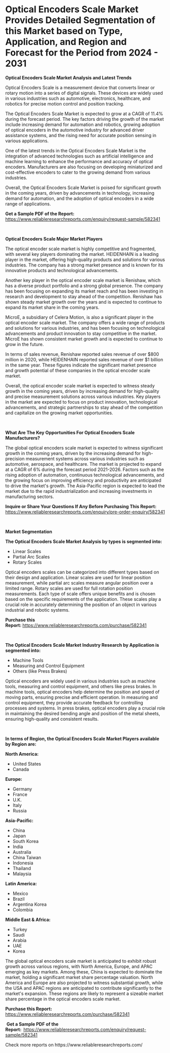 <p><h1>Optical Encoders Scale Market Provides Detailed Segmentation of this Market based on Type, Application, and Region and Forecast for the Period from 2024 - 2031</h1></p><p><strong>Optical Encoders Scale Market Analysis and Latest Trends</strong></p>
<p><p>Optical Encoders Scale is a measurement device that converts linear or rotary motion into a series of digital signals. These devices are widely used in various industries such as automotive, electronics, healthcare, and robotics for precise motion control and position tracking.</p><p>The Optical Encoders Scale Market is expected to grow at a CAGR of 11.4% during the forecast period. The key factors driving the growth of the market include increasing demand for automation and robotics, growing adoption of optical encoders in the automotive industry for advanced driver assistance systems, and the rising need for accurate position sensing in various applications.</p><p>One of the latest trends in the Optical Encoders Scale Market is the integration of advanced technologies such as artificial intelligence and machine learning to enhance the performance and accuracy of optical encoders. Manufacturers are also focusing on developing miniaturized and cost-effective encoders to cater to the growing demand from various industries.</p><p>Overall, the Optical Encoders Scale Market is poised for significant growth in the coming years, driven by advancements in technology, increasing demand for automation, and the adoption of optical encoders in a wide range of applications.</p></p>
<p><strong>Get a Sample PDF of the Report:&nbsp;</strong> <a href="https://www.reliableresearchreports.com/enquiry/request-sample/582341">https://www.reliableresearchreports.com/enquiry/request-sample/582341</a></p>
<p>&nbsp;</p>
<p><strong>Optical Encoders Scale Major Market Players</strong></p>
<p><p>The optical encoder scale market is highly competitive and fragmented, with several key players dominating the market. HEIDENHAIN is a leading player in the market, offering high-quality products and solutions for various industries. The company has a strong market presence and is known for its innovative products and technological advancements.</p><p>Another key player in the optical encoder scale market is Renishaw, which has a diverse product portfolio and a strong global presence. The company has been focusing on expanding its market reach and has been investing in research and development to stay ahead of the competition. Renishaw has shown steady market growth over the years and is expected to continue to expand its market share in the coming years.</p><p>MicroE, a subsidiary of Celera Motion, is also a significant player in the optical encoder scale market. The company offers a wide range of products and solutions for various industries, and has been focusing on technological advancements and product innovation to stay competitive in the market. MicroE has shown consistent market growth and is expected to continue to grow in the future.</p><p>In terms of sales revenue, Renishaw reported sales revenue of over $800 million in 2020, while HEIDENHAIN reported sales revenue of over $1 billion in the same year. These figures indicate the significant market presence and growth potential of these companies in the optical encoder scale market.</p><p>Overall, the optical encoder scale market is expected to witness steady growth in the coming years, driven by increasing demand for high-quality and precise measurement solutions across various industries. Key players in the market are expected to focus on product innovation, technological advancements, and strategic partnerships to stay ahead of the competition and capitalize on the growing market opportunities.</p></p>
<p>&nbsp;</p>
<p><strong>What Are The Key Opportunities For Optical Encoders Scale Manufacturers?</strong></p>
<p><p>The global optical encoders scale market is expected to witness significant growth in the coming years, driven by the increasing demand for high-precision measurement systems across various industries such as automotive, aerospace, and healthcare. The market is projected to expand at a CAGR of 6% during the forecast period 2021-2026. Factors such as the rising adoption of automation, continuous technological advancements, and the growing focus on improving efficiency and productivity are anticipated to drive the market's growth. The Asia-Pacific region is expected to lead the market due to the rapid industrialization and increasing investments in manufacturing sectors.</p></p>
<p><strong>Inquire or Share Your Questions If Any Before Purchasing This Report:</strong> <a href="https://www.reliableresearchreports.com/enquiry/pre-order-enquiry/582341">https://www.reliableresearchreports.com/enquiry/pre-order-enquiry/582341</a></p>
<p>&nbsp;</p>
<p><strong>Market Segmentation</strong></p>
<p><strong>The Optical Encoders Scale Market Analysis by types is segmented into:</strong></p>
<p><ul><li>Linear Scales</li><li>Partial Arc Scales</li><li>Rotary Scales</li></ul></p>
<p><p>Optical encoders scales can be categorized into different types based on their design and application. Linear scales are used for linear position measurement, while partial arc scales measure angular position over a limited range. Rotary scales are used for full rotation position measurements. Each type of scale offers unique benefits and is chosen based on the specific requirements of the application. These scales play a crucial role in accurately determining the position of an object in various industrial and robotic systems.</p></p>
<p><strong>Purchase this Report:&nbsp;</strong><a href="https://www.reliableresearchreports.com/purchase/582341">https://www.reliableresearchreports.com/purchase/582341</a></p>
<p>&nbsp;</p>
<p><strong>The Optical Encoders Scale Market Industry Research by Application is segmented into:</strong></p>
<p><ul><li>Machine Tools</li><li>Measuring and Control Equipment</li><li>Others (like Press Brakes)</li></ul></p>
<p><p>Optical encoders are widely used in various industries such as machine tools, measuring and control equipment, and others like press brakes. In machine tools, optical encoders help determine the position and speed of moving parts, ensuring precise and efficient operation. In measuring and control equipment, they provide accurate feedback for controlling processes and systems. In press brakes, optical encoders play a crucial role in maintaining the desired bending angle and position of the metal sheets, ensuring high-quality and consistent results.</p></p>
<p>&nbsp;</p>
<p><strong>In terms of Region, the Optical Encoders Scale Market Players available by Region are:</strong></p>
<p>
    <p> <strong> North America: </strong>
        <ul>
            <li>United States</li>
            <li>Canada</li>
        </ul>
        </p> 
    <p> <strong> Europe: </strong>
        <ul>
            <li>Germany</li>
            <li>France</li>
            <li>U.K.</li>
            <li>Italy</li>
            <li>Russia</li>
        </ul>
        </p> 
    <p> <strong> Asia-Pacific: </strong>
        <ul>
            <li>China</li>
            <li>Japan</li>
            <li>South Korea</li>
            <li>India</li>
            <li>Australia</li>
            <li>China Taiwan</li>
            <li>Indonesia</li>
            <li>Thailand</li>
            <li>Malaysia</li>
        </ul>
        </p> 
    <p> <strong> Latin America: </strong>
        <ul>
            <li>Mexico</li>
            <li>Brazil</li>
            <li>Argentina Korea</li>
            <li>Colombia</li>
        </ul>
        </p> 
    <p> <strong> Middle East & Africa: </strong>
        <ul>
            <li>Turkey</li>
            <li>Saudi</li>
            <li>Arabia</li>
            <li>UAE</li>
            <li>Korea</li>
        </ul>
    </p>
    </p>
<p><p>The global optical encoders scale market is anticipated to exhibit robust growth across various regions, with North America, Europe, and APAC emerging as key markets. Among these, China is expected to dominate the market, holding a significant market share percentage valuation. North America and Europe are also projected to witness substantial growth, while the USA and APAC regions are anticipated to contribute significantly to the market's expansion. These regions are likely to represent a sizeable market share percentage in the optical encoders scale market.</p></p>
<p><strong>Purchase this Report: </strong><a href="https://www.reliableresearchreports.com/purchase/582341">https://www.reliableresearchreports.com/purchase/582341</a></p>
<p>&nbsp;<strong>Get a Sample PDF of the Report:&nbsp;&nbsp;</strong><a href="https://www.reliableresearchreports.com/enquiry/request-sample/582341">https://www.reliableresearchreports.com/enquiry/request-sample/582341</a></p>
<p><strong></strong></p>
<p>Check more reports on https://www.reliableresearchreports.com/</p>